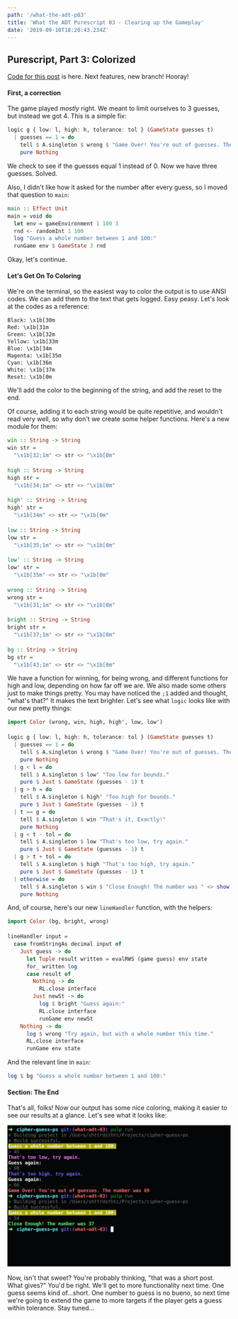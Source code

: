 ```yaml
---
path: '/what-the-adt-p03'
title: 'What the ADT Purescript 03 - Clearing up the Gameplay'
date: '2019-09-10T18:20:43.234Z'
---
```


## Purescript, Part 3: Colorized

[Code for this post](https://gitlab.com/shatteredaesthetic/cipher-guess-ps/tree/what-adt-03) is here. Next features, new branch! Hooray!

#### First, a correction

The game played _mostly_ right. We meant to limit ourselves to 3 guesses, but instead we got 4. This is a simple fix:

```haskell
logic g { low: l, high: h, tolerance: tol } (GameState guesses t)
  | guesses == 1 = do
    tell $ A.singleton $ wrong $ "Game Over! You're out of guesses. The number was " <> show t
    pure Nothing
```

We check to see if the guesses equal 1 instead of 0. Now we have three guesses. Solved.

Also, I didn't like how it asked for the number after every guess, so I moved that question to `main`:

```haskell
main :: Effect Unit
main = void do
  let env = gameEnvironment 1 100 3
  rnd <- randomInt 1 100
  log "Guess a whole number between 1 and 100:"
  runGame env $ GameState 3 rnd
```

Okay, let's continue.

#### Let's Get On To Coloring

We're on the terminal, so the easiest way to color the output is to use ANSI codes. We can add them to the text that gets logged. Easy peasy. Let's look at the codes as a reference:

```
Black: \x1b[30m
Red: \x1b[31m
Green: \x1b[32m
Yellow: \x1b[33m
Blue: \x1b[34m
Magenta: \x1b[35m
Cyan: \x1b[36m
White: \x1b[37m
Reset: \x1b[0m
```

We'll add the color to the beginning of the string, and add the reset to the end.

Of course, adding it to each string would be quite repetitive, and wouldn't read very well, so why don't we create some helper functions. Here's a new module for them:

```haskell
win :: String -> String
win str =
  "\x1b[32;1m" <> str <> "\x1b[0m"

high :: String -> String
high str =
  "\x1b[34;1m" <> str <> "\x1b[0m"

high' :: String -> String
high' str =
  "\x1b[34m" <> str <> "\x1b[0m"

low :: String -> String
low str =
  "\x1b[35;1m" <> str <> "\x1b[0m"

low' :: String -> String
low' str =
  "\x1b[35m" <> str <> "\x1b[0m"

wrong :: String -> String
wrong str =
  "\x1b[31;1m" <> str <> "\x1b[0m"

bright :: String -> String
bright str =
  "\x1b[37;1m" <> str <> "\x1b[0m"

bg :: String -> String
bg str =
  "\x1b[43;1m" <> str <> "\x1b[0m"
```

We have a function for winning, for being wrong, and different functions for high and low, depending on how far off we are. We also made some others just to make things pretty. You may have noticed the `;1` added and thought, "what's that?" It makes the text brighter. Let's see what `logic` looks like with our new pretty things:

```haskell
import Color (wrong, win, high, high', low, low')

logic g { low: l, high: h, tolerance: tol } (GameState guesses t)
  | guesses == 1 = do
    tell $ A.singleton $ wrong $ "Game Over! You're out of guesses. The number was " <> show t
    pure Nothing
  | g < l = do
    tell $ A.singleton $ low' "Too low for bounds."
    pure $ Just $ GameState (guesses - 1) t
  | g > h = do
    tell $ A.singleton $ high' "Too high for bounds."
    pure $ Just $ GameState (guesses - 1) t
  | t == g = do
    tell $ A.singleton $ win "That's it, Exactly!"
    pure Nothing
  | g < t - tol = do
    tell $ A.singleton $ low "That's too low, try again."
    pure $ Just $ GameState (guesses - 1) t
  | g > t + tol = do
    tell $ A.singleton $ high "That's too high, try again."
    pure $ Just $ GameState (guesses - 1) t
  | otherwise = do
    tell $ A.singleton $ win $ "Close Enough! The number was " <> show t
    pure Nothing
```

And, of course, here's our new `lineHandler` function, with the helpers:

```haskell
import Color (bg, bright, wrong)

lineHandler input =
  case fromStringAs decimal input of
    Just guess -> do
      let Tuple result written = evalRWS (game guess) env state
      for_ written log
      case result of
        Nothing -> do
          RL.close interface
        Just newSt -> do
          log $ bright "Guess again:"
          RL.close interface
          runGame env newSt
    Nothing -> do
      log $ wrong "Try again, but with a whole number this time."
      RL.close interface
      runGame env state
```

And the relevant line in `main`:

```haskell
log $ bg "Guess a whole number between 1 and 100:"
```

#### Section: The End

That's all, folks! Now our output has some nice coloring, making it easier to see our results at a glance. Let's see what it looks like:

![pic of terminal](./pics/blogPost_p03_01.jpg)

Now, isn't that sweet? You're probably thinking, "that was a short post. What gives?" You'd be right. We'll get to more functionality next time. One guess seems kind of...short. One number to guess is no bueno, so next time we're going to extend the game to more targets if the player gets a guess within tolerance. Stay tuned...
